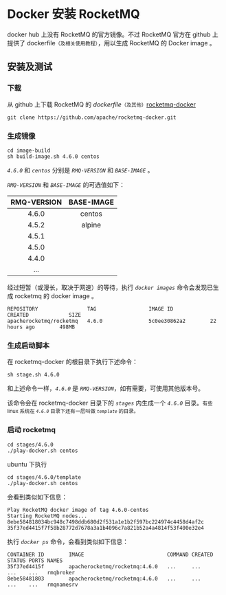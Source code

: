 # Docker 安装 RocketMQ

docker hub 上没有 RocketMQ 的官方镜像。不过 RocketMQ 官方在 github 上提供了 dockerfile<small>（及相关使用教程）</small>，用以生成 RocketMQ 的 Docker image 。


## 安装及测试

### 下载

从 github 上下载 RocketMQ 的 *dockerfile*<small>（及其他）</small>[rocketmq-docker](https://github.com/apache/rocketmq-docker)

```
git clone https://github.com/apache/rocketmq-docker.git
```

### 生成镜像

```shell
cd image-build
sh build-image.sh 4.6.0 centos
```

*`4.6.0`* 和 *`centos`* 分别是 *`RMQ-VERSION`* 和 *`BASE-IMAGE`* 。

*`RMQ-VERSION`* 和 *`BASE-IMAGE`* 的可选值如下：

| RMQ-VERSION | BASE-IMAGE |
| :-: | :-: |
| 4.6.0 | centos |
| 4.5.2 | alpine |
| 4.5.1 | |
| 4.5.0 | |
| 4.4.0 | |
| ...   | |

经过短暂（或漫长，取决于网速）的等待，执行 *`docker images`* 命令会发现已生成 rocketmq 的 docker image 。

```
REPOSITORY                TAG                 IMAGE ID            CREATED             SIZE
apacherocketmq/rocketmq   4.6.0               5c0ee30862a2        22 hours ago        498MB
```

### 生成启动脚本

在 rocketmq-docker 的根目录下执行下述命令：

```shell
sh stage.sh 4.6.0
```

和上述命令一样，*`4.6.0`* 是 *`RMQ-VERSION`*，如有需要，可使用其他版本号。

该命令会在 rocketmq-docker 目录下的 *`stages`* 内生成一个 *`4.6.0`* 目录。<small>有些 linux 系统在 *`4.6.0`* 目录下还有一层叫做 *`template`* 的目录。</small>


### 启动 rocketmq 

```shell
cd stages/4.6.0 
./play-docker.sh centos
```

ubuntu 下执行

```shell
cd stages/4.6.0/template
./play-docker.sh centos
```

会看到类似如下信息：

```
Play RocketMQ docker image of tag 4.6.0-centos
Starting RocketMQ nodes...
8ebe584818034bc948c7498ddb680d2f531a1e1b2f597bc224974c4458d4af2c
35f37ed4415f7f58b28772d7678a3a1b4096c7a821b52a4a4814f53f400e32e4
```

执行 *`docker ps`* 命令，会看到类似如下信息：

```
CONTAINER ID        IMAGE                           COMMAND CREATED STATUS PORTS NAMES
35f37ed4415f        apacherocketmq/rocketmq:4.6.0   ...     ...     ...    ...   rmqbroker
8ebe58481803        apacherocketmq/rocketmq:4.6.0   ...     ...     ...    ...   rmqnamesrv
```

